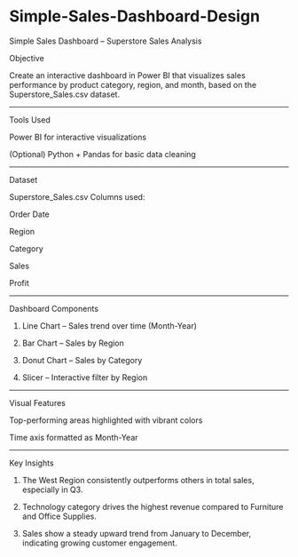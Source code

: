 # Simple-Sales-Dashboard-Design


Simple Sales Dashboard – Superstore Sales Analysis

Objective

Create an interactive dashboard in Power BI that visualizes sales performance by product category, region, and month, based on the Superstore_Sales.csv dataset.


---

Tools Used

Power BI for interactive visualizations

(Optional) Python + Pandas for basic data cleaning



---

Dataset

Superstore_Sales.csv
Columns used:

Order Date

Region

Category

Sales

Profit



---

Dashboard Components

1. Line Chart – Sales trend over time (Month-Year)


2. Bar Chart – Sales by Region


3. Donut Chart – Sales by Category


4. Slicer – Interactive filter by Region

---

Visual Features

Top-performing areas highlighted with vibrant colors

Time axis formatted as Month-Year

---


Key Insights

1. The West Region consistently outperforms others in total sales, especially in Q3.


2. Technology category drives the highest revenue compared to Furniture and Office Supplies.


3. Sales show a steady upward trend from January to December, indicating growing customer engagement.





